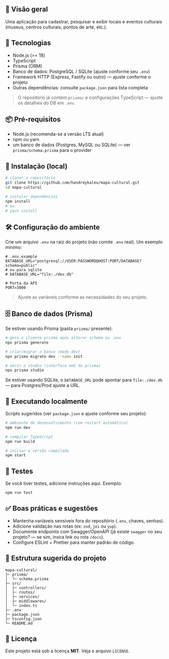 ## 🚀 Visão geral

Uma aplicação para cadastrar, pesquisar e exibir locais e eventos culturais (museus, centros culturais, pontos de arte, etc.). 

## 🔧 Tecnologias

* Node.js (>= 18)
* TypeScript
* Prisma (ORM)
* Banco de dados: PostgreSQL / SQLite (ajuste conforme seu `.env`)
* Framework HTTP (Express, Fastify ou outro) — ajuste conforme o projeto
* Outras dependências: consulte `package.json` para lista completa

> O repositório já contém `prisma/` e configurações TypeScript — ajuste os detalhes do DB em `.env`.

## 📦 Pré-requisitos

* Node.js (recomenda-se a versão LTS atual)
* npm ou yarn
* um banco de dados (Postgres, MySQL ou SQLite) — ver `prisma/schema.prisma` para o provider

## 🔁 Instalação (local)

```bash
# clonar o repositório
git clone https://github.com/handreykaleu/mapa-cultural.git
cd mapa-cultural

# instalar dependências
npm install
# ou
# yarn install
```

## 🛠 Configuração do ambiente

Crie um arquivo `.env` na raiz do projeto (não comite `.env` real). Um exemplo mínimo:

```env
# .env.example
DATABASE_URL="postgresql://USER:PASSWORD@HOST:PORT/DATABASE?schema=public"
# ou para sqlite
# DATABASE_URL="file:./dev.db"

# Porta da API
PORT=3000
```
> Ajuste as variáveis conforme as necessidades do seu projeto.

## 🗄 Banco de dados (Prisma)

Se estiver usando Prisma (pasta `prisma/` presente):

```bash
# gera o cliente prisma após alterar schema ou .env
npx prisma generate

# criar/migrar o banco (modo dev)
npx prisma migrate dev --name init

# abrir o studio (interface web do prisma)
npx prisma studio
```

Se estiver usando SQLite, o `DATABASE_URL` pode apontar para `file:./dev.db` — para Postgres/Prod ajuste a URL.

## 🏃 Executando localmente

Scripts sugeridos (ver `package.json` e ajuste conforme seu projeto):

```bash
# ambiente de desenvolvimento (com restart automático)
npm run dev

# compilar TypeScript
npm run build

# iniciar a versão compilada
npm start
```

## 🧪 Testes

Se você tiver testes, adicione instruções aqui. Exemplo:

```bash
npm run test
```

## ✅ Boas práticas e sugestões

* Mantenha variáveis sensíveis fora do repositório (`.env`, chaves, senhas).
* Adicione validação nas rotas (ex: `zod`, `joi` ou `yup`).
* Documente endpoints com Swagger/OpenAPI (já existe `swagger` no seu projeto? — se sim, insira link ou rota `/docs`).
* Configure ESLint + Prettier para manter padrão de código.

## 📁 Estrutura sugerida do projeto

```
mapa-cultural/
├─ prisma/
│  └─ schema.prisma
├─ src/
│  ├─ controllers/
│  ├─ routes/
│  ├─ services/
│  ├─ middlewares/
│  └─ index.ts
├─ .env
├─ package.json
├─ tsconfig.json
└─ README.md
```

## 📜 Licença

Este projeto está sob a licença **MIT**. Veja o arquivo `LICENSE`.
